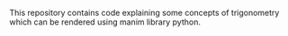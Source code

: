 This repository contains code explaining some concepts of trigonometry which can be rendered using manim library python.
